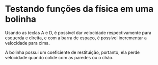# Testando funções da física em uma bolinha

Usando as teclas A e D, é possível dar velocidade respectivamente para esquerda e direita, e com a barra de espaço, é possível incrementar a velocidade para cima.

A bolinha possui um coeficiente de restituição, portanto, ela perde velocidade quando colide com as paredes ou o chão.
